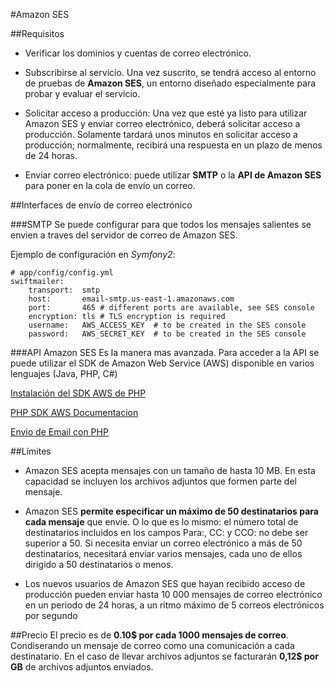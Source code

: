 #Amazon SES

##Requisitos
* Verificar los dominios y cuentas de correo electrónico.


* Subscribirse al servicio. Una vez suscrito, se tendrá acceso al entorno de pruebas de **Amazon SES**, un entorno diseñado especialmente para probar y evaluar el servicio.


* Solicitar acceso a producción: Una vez que esté ya listo para utilizar Amazon SES y enviar correo electrónico, deberá solicitar acceso a producción. Solamente tardará unos minutos en solicitar acceso a producción; normalmente, recibirá una respuesta en un plazo de menos de 24 horas.


* Enviar correo electrónico: puede utilizar **SMTP** o la **API de Amazon SES** para poner en la cola de envío un correo.

##Interfaces de envío de correo electrónico

###SMTP
Se puede configurar para que todos los mensajes salientes se envien a traves del servidor de correo de Amazon SES.

Ejemplo de configuración en *Symfony2*:

	# app/config/config.yml
	swiftmailer:
	    transport:  smtp
	    host:       email-smtp.us-east-1.amazonaws.com
	    port:       465 # different ports are available, see SES console
	    encryption: tls # TLS encryption is required
	    username:   AWS_ACCESS_KEY  # to be created in the SES console
	    password:   AWS_SECRET_KEY  # to be created in the SES console


###API Amazon SES
Es la manera mas avanzada. Para acceder a la API se puede utilizar el SDK de Amazon Web Service (AWS) disponible en varios lenguajes (Java, PHP, C#)

[Instalación del SDK AWS de PHP](http://docs.aws.amazon.com/aws-sdk-php/guide/latest/installation.html)

[PHP SDK AWS Documentacion](http://docs.aws.amazon.com/aws-sdk-php/guide/latest/index.html#getting-started)

[Envio de Email con PHP](http://docs.aws.amazon.com/aws-sdk-php/guide/latest/service-ses.html)

##Límites
* Amazon SES acepta mensajes con un tamaño de hasta 10 MB. En esta capacidad se incluyen los archivos adjuntos que formen parte del mensaje.


* Amazon SES **permite especificar un máximo de 50 destinatarios para cada mensaje** que envíe. O lo que es lo mismo: el número total de destinatarios incluidos en los campos Para:, CC: y CCO: no debe ser superior a 50. Si necesita enviar un correo electrónico a más de 50 destinatarios, necesitará enviar varios mensajes, cada uno de ellos dirigido a 50 destinatarios o menos.


* Los nuevos usuarios de Amazon SES que hayan recibido acceso de producción pueden enviar hasta 10 000 mensajes de correo electrónico en un periodo de 24 horas, a un ritmo máximo de 5 correos electrónicos por segundo

##Precio
El precio es de **0.10$ por cada 1000 mensajes de correo**. Condiserando un mensaje de correo como una comunicación a cada destinatario.
En el caso de llevar archivos adjuntos se facturarán **0,12$ por GB** de archivos adjuntos enviados.
